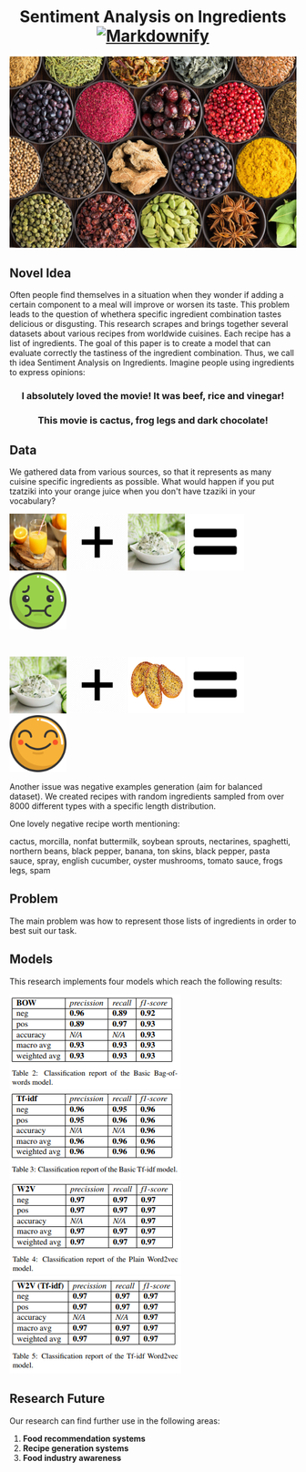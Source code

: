<h1 align='center'>
  Sentiment Analysis on Ingredients 
  <a href="https://github.com/sindresorhus/awesome"><img src="https://cdn.rawgit.com/sindresorhus/awesome/d7305f38d29fed78fa85652e3a63e154dd8e8829/media/badge.svg" alt="Markdownify" width='135'>
  </a>
</h1>

![Ingredients](Ingredients.jpg "Ingredients")

## Novel Idea
Often people find themselves in a situation when they wonder if adding a certain component to a meal will improve or worsen its taste. This problem leads to the question of whethera specific ingredient combination tastes delicious or disgusting. This research scrapes and brings together several datasets about various recipes from  worldwide cuisines. Each recipe has a list of ingredients. The goal of this paper is to create a model that can evaluate correctly the tastiness of the ingredient combination. Thus, we call th idea Sentiment Analysis on Ingredients. Imagine people using ingredients to express opinions:

<h3 align='center'>I absolutely loved the movie! It was beef, rice and vinegar!</h3>
<h3 align='center'>This movie is cactus, frog legs and dark chocolate!</h3>

## Data
We gathered data from various sources, so that it represents as many cuisine specific ingredients as possible.
What would happen if you put tzatziki into your orange juice when you don't have tzaziki in your vocabulary?

<img src="juice.jpg" alt="drawing" width="100" height="100"/> <img src="plus.png" alt="drawing" width="100" height="100"/> <img src="tz.jpg" alt="drawing" width="100" height="100"/> <img src="equal.png" alt="drawing" width="100" height="100"/> <img src="sick.svg" alt="drawing" width="100" height="100"/>

</br>

<img src="tz.jpg" alt="drawing" width="100" height="100"/> <img src="plus.png" alt="drawing" width="100" height="100"/> <img src="garlic.png" alt="drawing" width="100" height="100"/> <img src="equal.png" alt="drawing" width="100" height="100"/> <img src="happy.svg" alt="drawing" width="100" height="100"/>

Another issue was negative examples generation (aim for balanced dataset).
We created recipes with random ingredients sampled from over 8000 different types with a specific length distribution.

One lovely negative recipe worth mentioning:

cactus, morcilla, nonfat buttermilk, soybean sprouts, nectarines, spaghetti, northern beans, black pepper, banana, ton skins, black pepper, pasta sauce, spray, english cucumber, oyster mushrooms, tomato sauce, frogs legs, spam

## Problem
The main problem was how to represent those lists of ingredients in order to best suit our task.

## Models
This research implements four models which reach the following results: 

![Model](bow.PNG "BoW model")
![Model](tfidf.PNG "Tf-idf model")
![Model](w2v.PNG "Word2vec model")
![Model](w2vt.PNG "Word2vec Tf-idf model")

## Research Future
Our research can find further use in the following areas:
1. <b>Food recommendation systems</b>
2. <b>Recipe generation systems</b>
3. <b>Food industry awareness</b>
